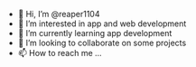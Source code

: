 - 👋 Hi, I’m @reaper1104
- 👀 I’m interested in app and web development
- 🌱 I’m currently learning app development
- 💞️ I’m looking to collaborate on some projects
- 📫 How to reach me ...

<!---
reaper1104/reaper1104 is a ✨ special ✨ repository because its `README.md` (this file) appears on your GitHub profile.
You can click the Preview link to take a look at your changes.
--->
